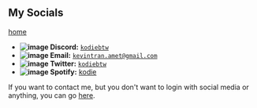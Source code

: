 ## My Socials
[home](https://kdoeodkdokdkdkdododiieieie.github.io)

* **![image](https://github.com/user-attachments/assets/61b098b0-80f0-4cda-ba67-7eb86fec1f9d)
 Discord:** [`kodiebtw`](https://discord.com/users/1112373063296753766)
*  **![image](https://github.com/bobbledbobby/bobbledbobby.github.io/assets/154967011/21861b64-5d9b-4334-9eaa-b5f8ea2a2f27) Email:** [`kevintran.amet@gmail.com`](mailto:kevintran.amet@gmail.com)
* **![image](https://github.com/user-attachments/assets/ebb45240-f713-4125-873f-564265d2fa00) Twitter:** [`kodiebtw`](https://twitter.com/kodiebtw)
* **![image](https://github.com/user-attachments/assets/1a9917c9-16ed-406a-b2fd-935f8069f1a5) Spotify:** [kodie](https://open.spotify.com/user/31bdaxrvzujx2duhuygn3f2yqwxi)

If you want to contact me, but you don't want to login with social media or anything, you can go [here](https://kodedkodie.github.io/contact-me-easier).
